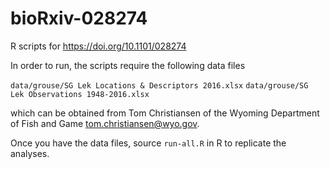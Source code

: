 # bioRxiv-028274
R scripts for https://doi.org/10.1101/028274

In order to run, the scripts require the following data files

`data/grouse/SG Lek Locations & Descriptors 2016.xlsx`
`data/grouse/SG Lek Observations 1948-2016.xlsx`

which can be obtained from Tom Christiansen of the Wyoming Department of Fish and Game
<tom.christiansen@wyo.gov>.

Once you have the data files, source `run-all.R` in R to replicate the analyses.
